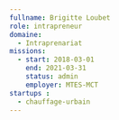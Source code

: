 ```yaml
---
fullname: Brigitte Loubet
role: intrapreneur
domaine:
  - Intraprenariat
missions:
  - start: 2018-03-01
    end: 2021-03-31
    status: admin
    employer: MTES-MCT
startups :
  - chauffage-urbain
---
```


